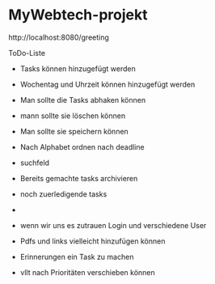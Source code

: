 # MyWebtech-projekt

http://localhost:8080/greeting

ToDo-Liste
- Tasks können hinzugefügt werden 
- Wochentag und Uhrzeit können hinzugefügt werden
- Man sollte die Tasks abhaken können
- mann sollte sie löschen können
- Man sollte sie speichern können
- Nach Alphabet ordnen nach deadline
- suchfeld
- Bereits gemachte tasks archivieren
- noch zuerledigende tasks
- 


- wenn wir uns es zutrauen Login und verschiedene User
- Pdfs und links vielleicht hinzufügen können
- Erinnerungen ein Task zu machen
- vllt nach Prioritäten verschieben können

